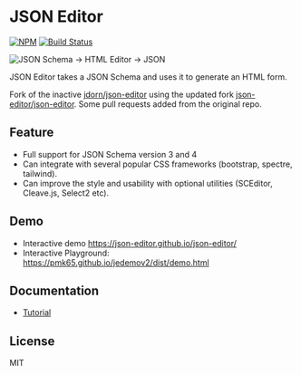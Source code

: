 JSON Editor
===========

[![NPM][npm]][npm-url]
[![Build Status][travis]][travis-url]

![JSON Schema -> HTML Editor -> JSON][editor]

JSON Editor takes a JSON Schema and uses it to generate an HTML form.

Fork of the inactive [jdorn/json-editor](https://github.com/jdorn/json-editor) using the updated fork [json-editor/json-editor](https://github.com/json-editor/json-editor).
Some pull requests added from the original repo.

## Feature

* Full support for JSON Schema version 3 and 4
* Can integrate with several popular CSS frameworks (bootstrap, spectre, tailwind).
* Can improve the style and usability with optional utilities (SCEditor, Cleave.js, Select2 etc).

## Demo

* Interactive demo https://json-editor.github.io/json-editor/
* Interactive Playground: https://pmk65.github.io/jedemov2/dist/demo.html

## Documentation

* [Tutorial](https://json-editor.github.io/#/tutorial)

## License

MIT

[npm]: https://badge.fury.io/js/%40json-editor%2Fjson-editor.svg
[npm-url]: https://badge.fury.io/js/%40json-editor%2Fjson-editor

[travis]: https://travis-ci.org/json-editor/json-editor.svg?branch=master
[travis-url]: https://travis-ci.org/json-editor/json-editor

[editor]: https://json-editor.github.io/json-editor/images/jsoneditor.png
